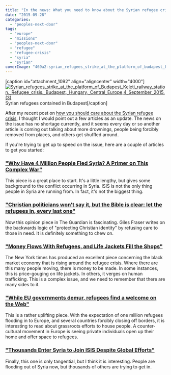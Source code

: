```yaml
---
title: "In the news: What you need to know about the Syrian refugee crisis"
date: "2015-09-28"
categories: 
  - "peoples-next-door"
tags: 
  - "europe"
  - "missions"
  - "peoples-next-door"
  - "refugee"
  - "refugee-crisis"
  - "syria"
  - "syrian"
coverImage: "469a2-syrian_refugees_strike_at_the_platform_of_budapest_keleti_railway_station._refugee_crisis._budapest_hungary_central_europe_4_september_2015._3.jpg"
---
```


\[caption id="attachment\_1092" align="aligncenter" width="4000"\][![Syrian_refugees_strike_at_the_platform_of_Budapest_Keleti_railway_station._Refugee_crisis._Budapest,_Hungary,_Central_Europe,_4_September_2015._(3)](images/469a2-syrian_refugees_strike_at_the_platform_of_budapest_keleti_railway_station._refugee_crisis._budapest_hungary_central_europe_4_september_2015._3.jpg)](https://keelancook.files.wordpress.com/2020/08/469a2-syrian_refugees_strike_at_the_platform_of_budapest_keleti_railway_station._refugee_crisis._budapest_hungary_central_europe_4_september_2015._3.jpg) Syrian refugees contained in Budapest\[/caption\]

After my recent post on [how you should care about the Syrian refugee crisis](http://blog.keelancook.com/2015/09/when_borders_get_crossed.html), I thought I would point out a few articles as an update. The news on the issue has no shortage currently, and it seems every day or so another article is coming out talking about more drownings, people being forcibly removed from places, and others get shuffled around.

If you're trying to get up to speed on the issue, here are a couple of articles to get you started:

### ["Why Have 4 Million People Fled Syria? A Primer on This Complex War"](http://www.care2.com/causes/why-have-4-million-people-fled-syria-a-primer-on-this-complex-war.html)

This piece is a great place to start. It's a little lengthy, but gives some background to the conflict occurring in Syria. ISIS is not the only thing people in Syria are running from. In fact, it's not the biggest thing.

### ["Christian politicians won’t say it, but the Bible is clear: let the refugees in, every last one"](http://www.theguardian.com/commentisfree/belief/2015/sep/04/christian-politicians-wont-say-it-but-the-bible-is-clear-let-the-refugees-in-every-last-one)

Now this opinion piece in The Guardian is fascinating. Giles Fraser writes on the backwards logic of "protecting Christian identity" by refusing care to those in need. It is definitely something to chew on.

### ["Money Flows With Refugees, and Life Jackets Fill the Shops"](http://www.nytimes.com/2015/09/27/world/middleeast/money-flows-with-refugees-and-life-jackets-fill-the-shops.html?_r=0)

The New York times has produced an excellent piece concerning the black market economy that is rising around the refugee crisis. Where there are this many people moving, there is money to be made. In some instances, this is price-gouging on life jackets. In others, it verges on human trafficking. This is a complex issue, and we need to remember that there are many sides to it.

### ["While EU governments demur, refugees find a welcome on the Web"](http://www.reuters.com/article/2015/09/27/us-europe-migrants-lodgings-idUSKCN0RR0AU20150927)

This is a rather uplifting piece. With the expectation of one million refugees flooding in to Europe, and several countries forcibly closing off borders, it is interesting to read about grassroots efforts to house people. A counter-cultural movement in Europe is seeing private individuals open up their home and offer space to refugees.

### ["Thousands Enter Syria to Join ISIS Despite Global Efforts"](http://www.nytimes.com/2015/09/27/world/middleeast/thousands-enter-syria-to-join-isis-despite-global-efforts.html)

Finally, this one is only tangential, but I think it is interesting. People are flooding out of Syria now, but thousands of others are trying to get in.
